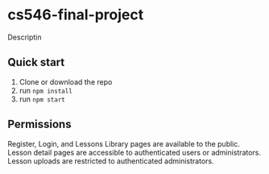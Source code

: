 # cs546-final-project

Descriptin

## Quick start

1. Clone or download the repo
2. run `npm install`
3. run `npm start`

## Permissions
Register, Login, and Lessons Library pages are available to the public. 
Lesson detail pages are accessible to authenticated users or administrators.
Lesson uploads are restricted to authenticated administrators.